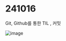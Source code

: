# 241016

Git, Github를 통한 TIL , 커밋 

![image](https://github.com/user-attachments/assets/2d79128c-981e-4961-954a-81571790f851)
